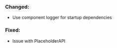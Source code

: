 ### Changed:
- Use component logger for startup dependencies

### Fixed:
- Issue with PlaceholderAPI